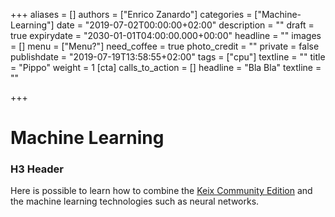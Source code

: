 +++
aliases = []
authors = ["Enrico Zanardo"]
categories = ["Machine-Learning"]
date = "2019-07-02T00:00:00+02:00"
description = ""
draft = true
expirydate = "2030-01-01T04:00:00.000+00:00"
headline = ""
images = []
menu = ["Menu?"]
need_coffee = true
photo_credit = ""
private = false
publishdate = "2019-07-19T13:58:55+02:00"
tags = ["cpu"]
textline = ""
title = "Pippo"
weight = 1
[cta]
calls_to_action = []
headline = "Bla Bla"
textline = ""

+++
# Machine Learning

### H3 Header

Here is possible to learn how to combine the [Keix Community Edition](http://keix.com) and the machine learning technologies such as neural networks.

 